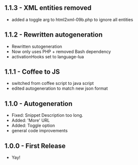 ## 1.1.3 - XML entities removed
* added a toggle arg to html2xml-09b.php to ignore all entities
## 1.1.2 - Rewritten autogeneration
* Rewritten sutogeneration
* Now only uses PHP + removed Bash dependency
* activationHooks set to language-lua
## 1.1.1 - Coffee to JS
* switched from coffee script to java script
* edited autogeneration to match new json format
## 1.1.0 - Autogeneration
* Fixed: Snippet Description too long.
* Added: 'More' URL
* Added: Toggle option
* general code improvements
## 1.0.0 - First Release
* Yay!
